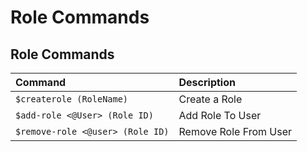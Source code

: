 # Role Commands

## Role Commands

| Command | Description |
| :--- | :--- |
| `$createrole (RoleName)` | Create a Role |
| `$add-role <@User> (Role ID)` | Add Role To User |
| `$remove-role <@user> (Role ID)` | Remove Role From User |

